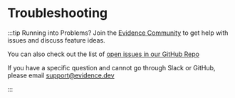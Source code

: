 # Troubleshooting

:::tip Running into Problems?
Join the [Evidence Community](/community) to get help with issues and discuss feature ideas.

You can also check out the list of [open issues in our GitHub Repo](https://github.com/evidence-dev/evidence/issues)

If you have a specific question and cannot go through Slack or GitHub, please email <support@evidence.dev>

:::

<!-- ## Installation

## Offset is longer than source length
- If you have single quotes in your SQL query, this is a known issue - for now, change your quotes to double quotes and the query should run.
- This error can also happen if your query identifier starts with a number.  Please start all query names (the first line in the markdown codeblock that defines a query) with alphabetics.

### NPM Init Error

## Database Access

### Missing Database Credentials
### BigQuery User Does Not Have Access
### Table not found in location US

## Other

### Component Not Working -->
